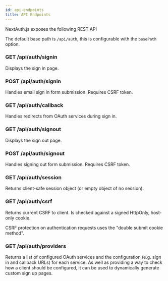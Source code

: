 ```yaml
---
id: api-endpoints
title: API Endpoints
---
```


NextAuth.js exposes the following REST API

The default base path is `/api/auth`, this is configurable with the `basePath` option.

### GET /api/auth/signin

Displays the sign in page.

### POST /api/auth/signin

Handles email sign in form submission. Requires CSRF token.

### GET /api/auth/callback

Handles redirects from OAuth services during sign in.

### GET /api/auth/signout

Displays the sign out page.

### POST /api/auth/signout

Handles signing out form submission. Requires CSRF token.

### GET /api/auth/session

Returns client-safe session object (or empty object of no session).

### GET /api/auth/csrf

Returns current CSRF to client. Is checked against a signed HttpOnly, host-only cookie.

CSRF protection on authentication requests uses the "double submit cookie method".

### GET /api/auth/providers

Returns a list of configured OAuth services and the configuration (e.g. sign in and callback URLs) for each service. As well as providing a way to check how a client should be configured, it can be used to dynamically generate custom sign up pages.